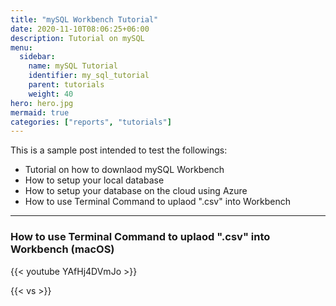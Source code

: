 ```yaml
---
title: "mySQL Workbench Tutorial"
date: 2020-11-10T08:06:25+06:00
description: Tutorial on mySQL
menu:
  sidebar:
    name: mySQL Tutorial
    identifier: my_sql_tutorial
    parent: tutorials
    weight: 40
hero: hero.jpg
mermaid: true
categories: ["reports", "tutorials"]
---
```


This is a sample post intended to test the followings:

- Tutorial on how to downlaod mySQL Workbench
- How to setup your local database
- How to setup your database on the cloud using Azure
- How to use Terminal Command to uplaod ".csv" into Workbench

---

### How to use Terminal Command to uplaod ".csv" into Workbench (macOS)

{{< youtube YAfHj4DVmJo >}}

{{< vs >}}